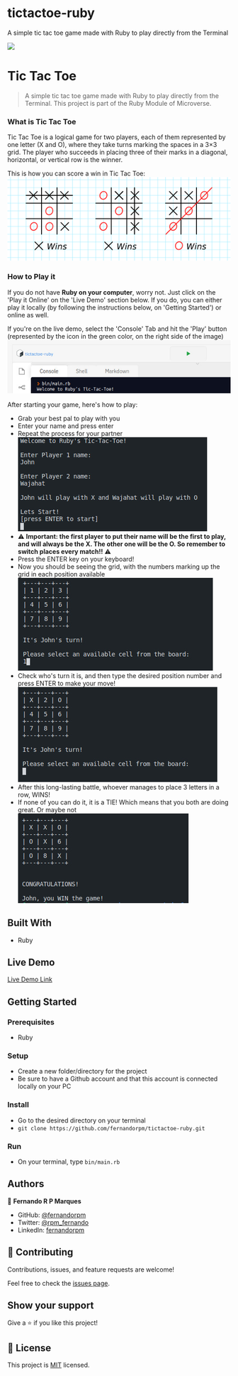 # tictactoe-ruby
A simple tic tac toe game made with Ruby to play directly from the Terminal

![](https://img.shields.io/badge/Microverse-blueviolet)

# Tic Tac Toe

> A simple tic tac toe game made with Ruby to play directly from the Terminal. This project is part of the Ruby Module of Microverse.

### What is Tic Tac Toe

Tic Tac Toe is a logical game for two players, each of them represented by one letter (X and O), where they take turns marking the spaces in a 3×3 grid. The player who succeeds in placing three of their marks in a diagonal, horizontal, or vertical row is the winner.

This is how you can score a win in Tic Tac Toe:
![tic tac toe win](./tictactoe_win.png)


### How to Play it

If you do not have **Ruby on your computer**, worry not. Just click on the 'Play it Online' on the 'Live Demo' section below.
If you do, you can either play it locally (by following the instructions below, on 'Getting Started') or online as well.

If you're on the live demo, select the 'Console' Tab and hit the 'Play' button (represented by the icon in the green color, on the right side of the image)
![tic tac toe play](./tictactoe_play.jpeg)

After starting your game, here's how to play:
- Grab your best pal to play with you
- Enter your name and press enter
- Repeat the process for your partner
![tic tac toe 1](./tictactoe_1.jpeg)
- :warning: **Important: the first player to put their name will be the first to play, and will always be the X. The other one will be the O. So remember to switch places every match!!** :warning:
- Press the ENTER key on your keyboard!
- Now you should be seeing the grid, with the numbers marking up the grid in each position available
![tic tac toe 2](./tictactoe_2.jpeg)
- Check who's turn it is, and then type the desired position number and press ENTER to make your move!
![tic tac toe 3](./tictactoe_3.jpeg)
- After this long-lasting battle, whoever manages to place 3 letters in a row, WINS!
- If none of you can do it, it is a TIE! Which means that you both are doing great. Or maybe not
![tic tac toe 4](./tictactoe_4.jpeg)


## Built With

- Ruby

## Live Demo

[Live Demo Link](https://replit.com/join/ucvgktwi-fernandorpm)


## Getting Started

### Prerequisites

- Ruby

### Setup

- Create a new folder/directory for the project
- Be sure to have a Github account and that this account is connected locally on your PC

### Install

- Go to the desired directory on your terminal
- `git clone https://github.com/fernandorpm/tictactoe-ruby.git`

### Run

- On your terminal, type `bin/main.rb`


## Authors

👤 **Fernando R P Marques**

- GitHub: [@fernandorpm](https://github.com/fernandorpm)
- Twitter: [@rpm_fernando](https://twitter.com/rpm_fernando)
- LinkedIn: [fernandorpm](https://linkedin.com/in/fernandorpm)

## 🤝 Contributing

Contributions, issues, and feature requests are welcome!

Feel free to check the [issues page](../../issues/).

## Show your support

Give a ⭐️ if you like this project!

## 📝 License

This project is [MIT](./MIT.md) licensed.
